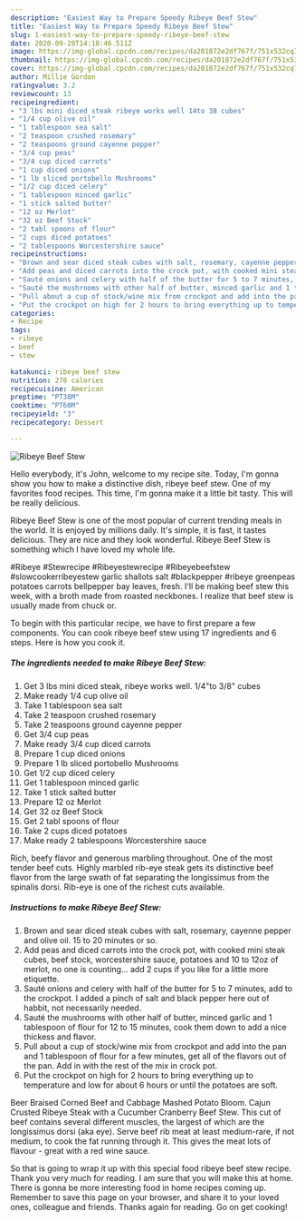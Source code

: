 ```yaml
---
description: "Easiest Way to Prepare Speedy Ribeye Beef Stew"
title: "Easiest Way to Prepare Speedy Ribeye Beef Stew"
slug: 1-easiest-way-to-prepare-speedy-ribeye-beef-stew
date: 2020-09-20T14:18:46.511Z
image: https://img-global.cpcdn.com/recipes/da201872e2df767f/751x532cq70/ribeye-beef-stew-recipe-main-photo.jpg
thumbnail: https://img-global.cpcdn.com/recipes/da201872e2df767f/751x532cq70/ribeye-beef-stew-recipe-main-photo.jpg
cover: https://img-global.cpcdn.com/recipes/da201872e2df767f/751x532cq70/ribeye-beef-stew-recipe-main-photo.jpg
author: Millie Gordon
ratingvalue: 3.2
reviewcount: 13
recipeingredient:
- "3 lbs mini diced steak ribeye works well 14to 38 cubes"
- "1/4 cup olive oil"
- "1 tablespoon sea salt"
- "2 teaspoon crushed rosemary"
- "2 teaspoons ground cayenne pepper"
- "3/4 cup peas"
- "3/4 cup diced carrots"
- "1 cup diced onions"
- "1 lb sliced portobello Mushrooms"
- "1/2 cup diced celery"
- "1 tablespoon minced garlic"
- "1 stick salted butter"
- "12 oz Merlot"
- "32 oz Beef Stock"
- "2 tabl spoons of flour"
- "2 cups diced potatoes"
- "2 tablespoons Worcestershire sauce"
recipeinstructions:
- "Brown and sear diced steak cubes with salt, rosemary, cayenne pepper and olive oil. 15 to 20 minutes or so."
- "Add peas and diced carrots into the crock pot, with cooked mini steak cubes, beef stock, worcestershire sauce, potatoes and 10 to 12oz of merlot, no one is counting... add 2 cups if you like for a little more etiquette."
- "Sauté onions and celery with half of the butter for 5 to 7 minutes, add to the crockpot. I added a pinch of salt and black pepper here out of habbit, not necessarily needed."
- "Sauté the mushrooms with other half of butter, minced garlic and 1 tablespoon of flour for 12 to 15 minutes, cook them down to add a nice thickess and flavor."
- "Pull about a cup of stock/wine mix from crockpot and add into the pan and 1 tablespoon of flour for a few minutes, get all of the flavors out of the pan. Add in with the rest of the mix in crock pot."
- "Put the crockpot on high for 2 hours to bring everything up to temperature and low for about 6 hours or until the potatoes are soft."
categories:
- Recipe
tags:
- ribeye
- beef
- stew

katakunci: ribeye beef stew 
nutrition: 278 calories
recipecuisine: American
preptime: "PT38M"
cooktime: "PT60M"
recipeyield: "3"
recipecategory: Dessert

---
```



![Ribeye Beef Stew](https://img-global.cpcdn.com/recipes/da201872e2df767f/751x532cq70/ribeye-beef-stew-recipe-main-photo.jpg)

Hello everybody, it's John, welcome to my recipe site. Today, I'm gonna show you how to make a distinctive dish, ribeye beef stew. One of my favorites food recipes. This time, I'm gonna make it a little bit tasty. This will be really delicious.

Ribeye Beef Stew is one of the most popular of current trending meals in the world. It is enjoyed by millions daily. It's simple, it is fast, it tastes delicious. They are nice and they look wonderful. Ribeye Beef Stew is something which I have loved my whole life.

#Ribeye #Stewrecipe #Ribeyestewrecipe #Ribeyebeefstew #slowcookerribeyestew garlic shallots salt #blackpepper #ribeye greenpeas potatoes carrots bellpepper bay leaves, fresh. I&#39;ll be making beef stew this week, with a broth made from roasted neckbones. I realize that beef stew is usually made from chuck or.


To begin with this particular recipe, we have to first prepare a few components. You can cook ribeye beef stew using 17 ingredients and 6 steps. Here is how you cook it.

##### The ingredients needed to make Ribeye Beef Stew:

1. Get 3 lbs mini diced steak, ribeye works well. 1/4&#34;to 3/8&#34; cubes
1. Make ready 1/4 cup olive oil
1. Take 1 tablespoon sea salt
1. Take 2 teaspoon crushed rosemary
1. Take 2 teaspoons ground cayenne pepper
1. Get 3/4 cup peas
1. Make ready 3/4 cup diced carrots
1. Prepare 1 cup diced onions
1. Prepare 1 lb sliced portobello Mushrooms
1. Get 1/2 cup diced celery
1. Get 1 tablespoon minced garlic
1. Take 1 stick salted butter
1. Prepare 12 oz Merlot
1. Get 32 oz Beef Stock
1. Get 2 tabl spoons of flour
1. Take 2 cups diced potatoes
1. Make ready 2 tablespoons Worcestershire sauce


Rich, beefy flavor and generous marbling throughout. One of the most tender beef cuts. Highly marbled rib-eye steak gets its distinctive beef flavor from the large swath of fat separating the longissimus from the spinalis dorsi. Rib-eye is one of the richest cuts available. 

##### Instructions to make Ribeye Beef Stew:

1. Brown and sear diced steak cubes with salt, rosemary, cayenne pepper and olive oil. 15 to 20 minutes or so.
1. Add peas and diced carrots into the crock pot, with cooked mini steak cubes, beef stock, worcestershire sauce, potatoes and 10 to 12oz of merlot, no one is counting... add 2 cups if you like for a little more etiquette.
1. Sauté onions and celery with half of the butter for 5 to 7 minutes, add to the crockpot. I added a pinch of salt and black pepper here out of habbit, not necessarily needed.
1. Sauté the mushrooms with other half of butter, minced garlic and 1 tablespoon of flour for 12 to 15 minutes, cook them down to add a nice thickess and flavor.
1. Pull about a cup of stock/wine mix from crockpot and add into the pan and 1 tablespoon of flour for a few minutes, get all of the flavors out of the pan. Add in with the rest of the mix in crock pot.
1. Put the crockpot on high for 2 hours to bring everything up to temperature and low for about 6 hours or until the potatoes are soft.


Beer Braised Corned Beef and Cabbage Mashed Potato Bloom. Cajun Crusted Ribeye Steak with a Cucumber Cranberry Beef Stew. This cut of beef contains several different muscles, the largest of which are the longissimus dorsi (aka eye). Serve beef rib meat at least medium-rare, if not medium, to cook the fat running through it. This gives the meat lots of flavour - great with a red wine sauce. 

So that is going to wrap it up with this special food ribeye beef stew recipe. Thank you very much for reading. I am sure that you will make this at home. There is gonna be more interesting food in home recipes coming up. Remember to save this page on your browser, and share it to your loved ones, colleague and friends. Thanks again for reading. Go on get cooking!
